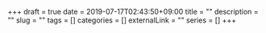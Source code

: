 +++ 
draft = true
date = 2019-07-17T02:43:50+09:00
title = ""
description = ""
slug = "" 
tags = []
categories = []
externalLink = ""
series = []
+++
